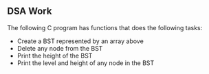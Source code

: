 ## DSA Work

The following C program has functions that does the following tasks:
* Create a BST represented by an array above
* Delete any node from the BST
* Print the height of the BST
* Print the level and height of any node in the BST

